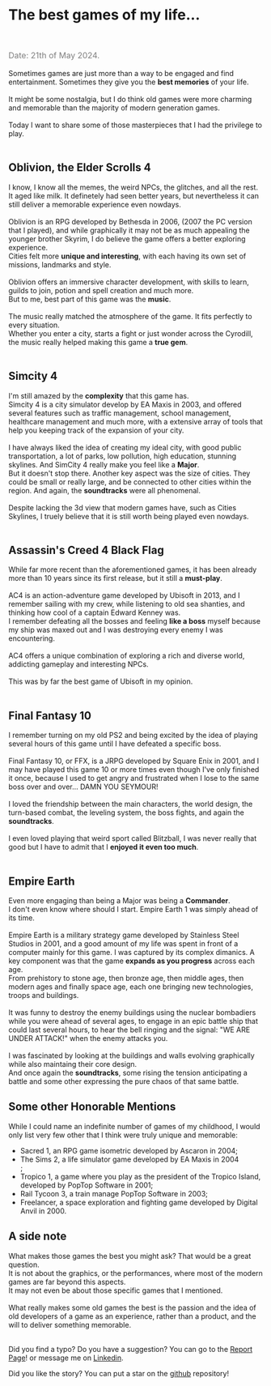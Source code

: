 # The best games of my life... 
<br /><br />
<span class="date">Date: 21th of May 2024.</span><br />
<br />
Sometimes games are just more than a way to be engaged and find entertainment. Sometimes they give you the <strong>best memories</strong> of your life.
<br /><br />
It might be some nostalgia, but I do think old games were more charming and memorable than the majority of modern generation games.
<br /><br />
Today I want to share some of those masterpieces that I had the privilege to play.
<br /><br />

## Oblivion, the Elder Scrolls 4
I know, I know all the memes, the weird NPCs, the glitches, and all the rest. It aged like milk. It definetely had seen better years, but nevertheless it can still deliver a memorable experience even nowdays.
<br /><br />
Oblivion is an RPG developed by Bethesda in 2006, (2007 the PC version that I played), and while graphically it may not be as much appealing the younger brother Skyrim, I do believe the game offers a better exploring experience.<br />
Cities felt more <strong>unique and interesting</strong>, with each having its own set of missions, landmarks and style.
<br /><br />
Oblivion offers an immersive character development, with skills to learn, guilds to join, potion and spell creation and much more.<br />
But to me, best part of this game was the <strong>music</strong>.
<br /><br />
The music really matched the atmosphere of the game. It fits perfectly to every situation.<br />
Whether you enter a city, starts a fight or just wonder across the Cyrodill, the music really helped making this game a <strong>true gem</strong>.
<br /><br />

## Simcity 4
I'm still amazed by the <strong>complexity</strong> that this game has.<br />
Simcity 4 is a city simulator develop by EA Maxis in 2003, and offered several features such as traffic management, school management, healthcare management and much more, with a extensive array of tools that help you keeping track of the expansion of your city. 
<br /><br />
I have always liked the idea of creating my ideal city, with good public transportation, a lot of parks, low pollution, high education, stunning skylines. And SimCity 4 really make you feel like a <strong>Major</strong>.
<br />
But it doesn't stop there. Another key aspect was the size of cities. They could be small or really large, and be connected to other cities within the region. And again, the <strong>soundtracks</strong> were all phenomenal.
<br /><br />
Despite lacking the 3d view that modern games have, such as Cities Skylines, I truely believe that it is still worth being played even nowdays.
<br /><br />

## Assassin's Creed 4 Black Flag
While far more recent than the aforementioned games, it has been already more than 10 years since its first release, but it still a <strong>must-play</strong>.
<br /><br />
AC4 is an action-adventure game developed by Ubisoft in 2013, and I remember sailing with my crew, while listening to old sea shanties, and thinking how cool of a captain Edward Kenney was.
<br />
I remember defeating all the bosses and feeling <strong>like a boss</strong> myself because my ship was maxed out and I was destroying every enemy I was encountering.<br /><br />
AC4 offers a unique combination of exploring a rich and diverse world, addicting gameplay and interesting NPCs.
<br /><br />
This was by far the best game of Ubisoft in my opinion.
<br /><br />

## Final Fantasy 10
I remember turning on my old PS2 and being excited by the idea of playing several hours of this game until I have defeated a specific boss.<br /><br />
Final Fantasy 10, or FFX, is a JRPG developed by Square Enix in 2001, and I may have played this game 10 or more times even though I've only finished it once, because I used to get angry and frustrated when I lose to the same boss over and over... DAMN YOU SEYMOUR!
<br /><br />
I loved the friendship between the main characters, the world design, the turn-based combat, the leveling system, the boss fights, and again the <strong>soundtracks</strong>.
<br /><br />
I even loved playing that weird sport called Blitzball, I was never really that good but I have to admit that I <strong>enjoyed it even too much</strong>.
<br /><br />

## Empire Earth
Even more engaging than being a Major was being a <strong>Commander</strong>.
<br />
I don't even know where should I start. Empire Earth 1 was simply ahead of its time.
<br /><br />
Empire Earth is a military strategy game developed by Stainless Steel Studios in 2001, and a good amount of my life was spent in front of a computer mainly for this game. I was captured by its complex dimanics. A key component was that the game <strong>expands as you progress</strong> across each age.
<br />
From prehistory to stone age, then bronze age, then middle ages, then modern ages and finally space age, each one bringing new technologies, troops and buildings.
<br /><br />
It was funny to destroy the enemy buildings using the nuclear bombadiers while you were ahead of several ages, to engage in an epic battle ship that could last several hours, to hear the bell ringing and the signal: "WE ARE UNDER ATTACK!" when the enemy attacks you.
<br /><br />
I was fascinated by looking at the buildings and walls evolving graphically while also maintaing their core design.
<br />
And once again the <strong>soundtracks</strong>, some rising the tension anticipating a battle and some other expressing the pure chaos of that same battle.

## Some other Honorable Mentions
While I could name an indefinite number of games of my childhood, I would only list very few other that I think were truly unique and memorable:
<ul>
<li>Sacred 1, an RPG game isometric developed by Ascaron in 2004;</li>
<li>The Sims 2, a life simulator game developed by EA Maxis in 2004</li>;
<li>Tropico 1, a game where you play as the president of the Tropico Island, developed by PopTop Software in 2001;</li>
<li>Rail Tycoon 3, a train manage PopTop Software in 2003;</li>
<li>Freelancer, a space exploration and fighting game developed by Digital Anvil in 2000.</li>
</ul>

## A side note
What makes those games the best you might ask? That would be a great question.<br />
It is not about the graphics, or the performances, where most of the modern games are far beyond this aspects.<br />
It may not even be about those specific games that I mentioned.
<br /><br />
What really makes some old games the best is the passion and the idea of old developers of a game as an experience, rather than a product, and the will to deliver something memorable.
<br /><br />


Did you find a typo? Do you have a suggestion? You can go to the <a href="https://github.com/Gabri432/angular-personal-website/issues/new" target="_blank" title="Go to the Github repository">Report Page</a>! or message me on <a href="https://www.linkedin.com/in/gabriele-gatti-87b321190/" target="_blank" title="Go to my Linkeding profile">Linkedin</a>.

Did you like the story? You can put a star on the <a href="https://github.com/Gabri432/angular-personal-website/" target="_blank" title="Go to the Github repository">github</a> repository!


<style>
.date {
    color: grey;
    font-size: 16px
}
td {
    border: 1px solid black;
    padding: 5px;
}
</style>